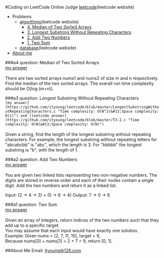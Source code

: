 #Coding on LeetCode Online Judge
[leetcode](https://leetcode.com)(leetcode website)
* Problems
  * [algorithms](https://leetcode.com/problemset/algorithms/)(leetcode website)
    * [4. Median of Two Sorted Arrays](https://github.com/ityoung/leetcode#a4)
    * [3. Longest Substring Without Repeating Characters](https://github.com/ityoung/leetcode#a3)
    * [2. Add Two Numbers](https://github.com/ityoung/leetcode#a2)
    * [1. Two Sum](https://github.com/ityoung/leetcode#a1)
  * [database](https://leetcode.com/problemset/database/)(leetcode website)
* [About me](https://github.com/ityoung/leetcode#about-me)

###a4
question: Median of Two Sorted Arrays <br>[my answer](https://github.com/ityoung/leetcode/blob/master/MedianofTwoSortedArrays.c "Time complexity: O(N)")<br><br>
There are two sorted arrays nums1 and nums2 of size m and n respectively. Find the median of the two sorted arrays. The overall run time complexity should be O(log (m+n)).

###a3
question: Longest Substring Without Repeating Characters  <br>
`[my answer](https://github.com/ityoung/leetcode/blob/master/LongestSubstringWithoutRepeatingCharacters.c "Time complexity: O(N^2)&#13;Space complexity: O(1)") and [leetcode answer](https://github.com/ityoung/leetcode/blob/master/T3-2.c "Time complexity: O(N)&#13;Space complexity: O(N)")`<br><br>
Given a string, find the length of the longest substring without repeating characters. For example, the longest substring without repeating letters for "abcabcbb" is "abc", which the length is 3. For "bbbbb" the longest substring is "b", with the length of 1.

###a2
question: Add Two Numbers  <br>[my answer](https://github.com/ityoung/leetcode/blob/master/AddTwoNumbers.c "Time complexity: O(max(m,n))&#13;Space complexity: O(max(m,n))")<br><br>
You are given two linked lists representing two non-negative numbers. The digits are stored in reverse order and each of their nodes contain a single digit. Add the two numbers and return it as a linked list.

Input: (2 -> 4 -> 3) + (5 -> 6 -> 4)
Output: 7 -> 0 -> 8

###a1
question: Two Sum  <br>[my answer](https://github.com/ityoung/leetcode/blob/master/TwoSum.c "Time complexity: O(N)")<br><br>
Given an array of integers, return indices of the two numbers such that they add up to a specific target.<br>
You may assume that each input would have exactly one solution.<br>
Example:
Given nums = [2, 7, 11, 15], target = 9,<br>
Because nums[0] + nums[1] = 2 + 7 = 9,
return [0, 1].

##About Me
Email: ityoung@126.com
